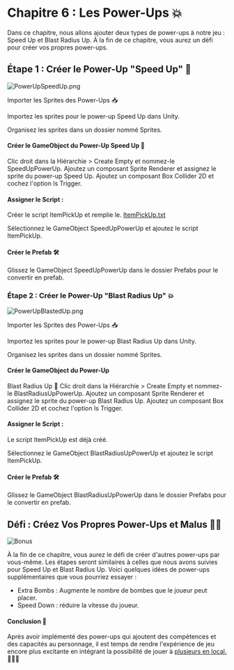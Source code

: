# Chapitre 6 : Les Power-Ups 💥
Dans ce chapitre, nous allons ajouter deux types de power-ups à notre jeu : Speed Up et Blast Radius Up. À la fin de ce chapitre, vous aurez un défi pour créer vos propres power-ups. 

## Étape 1 : Créer le Power-Up "Speed Up" 🚀

![PowerUpSpeedUp.png](Images/PowerUpSpeedUp.png)

Importer les Sprites des Power-Ups 📥

Importez les sprites pour le power-up Speed Up dans Unity.

Organisez les sprites dans un dossier nommé Sprites.

#### Créer le GameObject du Power-Up Speed Up 🌟
Clic droit dans la Hiérarchie > Create Empty et nommez-le SpeedUpPowerUp.
Ajoutez un composant Sprite Renderer et assignez le sprite du power-up Speed Up.
Ajoutez un composant Box Collider 2D et cochez l'option Is Trigger.

#### Assigner le Script :
Créer le script ItemPickUp et remplie le. [ItemPickUp.txt](https://github.com/user-attachments/files/17573735/ItemPickUp.txt)

Sélectionnez le GameObject SpeedUpPowerUp et ajoutez le script ItemPickUp.


#### Créer le Prefab 🛠️
Glissez le GameObject SpeedUpPowerUp dans le dossier Prefabs pour le convertir en prefab.

### Étape 2 : Créer le Power-Up "Blast Radius Up" 💥

![PowerUpBlastedUp.png](Images/PowerUpBlastedUp.png)

Importer les Sprites des Power-Ups 📥

Importez les sprites pour le power-up Blast Radius Up dans Unity.

Organisez les sprites dans un dossier nommé Sprites.

#### Créer le GameObject du Power-Up 
Blast Radius Up 🌟
Clic droit dans la Hiérarchie > Create Empty et nommez-le BlastRadiusUpPowerUp.
Ajoutez un composant Sprite Renderer et assignez
 le sprite du power-up Blast Radius Up.
Ajoutez un composant Box Collider 2D et cochez l'option Is Trigger.

#### Assigner le Script :
Le script ItemPickUp est déjà créé.

Sélectionnez le GameObject BlastRadiusUpPowerUp et ajoutez le script ItemPickUp.

#### Créer le Prefab 🛠️
Glissez le GameObject BlastRadiusUpPowerUp dans le dossier Prefabs pour le convertir en prefab.

## Défi : Créez Vos Propres Power-Ups et Malus 🚀💡

![Bonus](Images/Bonus.png)

À la fin de ce chapitre, vous aurez le défi de créer d'autres power-ups par vous-même. Les étapes seront similaires à celles que nous avons suivies pour Speed Up et Blast Radius Up. Voici quelques idées de power-ups supplémentaires que vous pourriez essayer :
- Extra Bombs : Augmente le nombre de bombes que le joueur peut placer.
- Speed Down : réduire la vitesse du joueur.

#### Conclusion 🌟

Après avoir implémenté des power-ups qui ajoutent des compétences et des capacités au personnage, il est temps de rendre l'expérience de jeu encore plus excitante en intégrant la possibilité de jouer à [plusieurs en local.](https://github.com/g404-code-gaming/Bomberman2D/blob/main/Création-Du-Jeu/7.MultijoueurLocal.md) 🚀💥🔋


